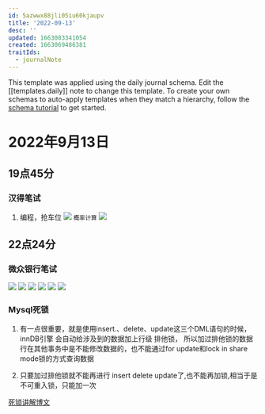 ```yaml
---
id: 5azwwx88jli05iu60kjaupv
title: '2022-09-13'
desc: ''
updated: 1663083341054
created: 1663069486381
traitIds:
  - journalNote
---
```

This template was applied using the daily journal schema. Edit the [[templates.daily]] note to change this template.
To create your own schemas to auto-apply templates when they match a hierarchy, follow the [schema tutorial](https://blog.dendron.so/notes/P1DL2uXHpKUCa7hLiFbFA/) to get started.

<!--
Based on the journaling method created by Intelligent Change:
- [Intelligent Change: Our Story](https://www.intelligentchange.com/pages/our-story)
- [The Five Minute Journal](https://www.intelligentchange.com/products/the-five-minute-journal)
-->

# 2022年9月13日

## 19点45分

### 汉得笔试

1. 编程，抢车位
![](/assets/images/2022-09-13-19-45-50.png)
`概率计算`
![](/assets/images/2022-09-13-19-53-18.png)

## 22点24分

### 微众银行笔试

![](/assets/images/2022-09-13-22-24-56.png)
![](/assets/images/2022-09-13-22-25-42.png)
![](/assets/images/2022-09-13-22-25-12.png)
![](/assets/images/2022-09-13-22-25-53.png)
![](/assets/images/2022-09-13-22-25-27.png)
![](/assets/images/2022-09-13-22-26-05.png)

### Mysql死锁

1. 有一点很重要，就是使用insert.、delete、update这三个DML语句的时候，innDB引擎 会自动给涉及到的数据加上行级 排他锁，
所以加过排他锁的数据行在其他事务中是不能修改数据的，也不能通过for update和lock in share mode锁的方式查询数据

2. 只要加过排他锁就不能再进行 insert delete update了,也不能再加锁,相当于是不可重入锁，只能加一次

[死锁讲解博文](https://longcj.blog.csdn.net/article/details/122932768)
